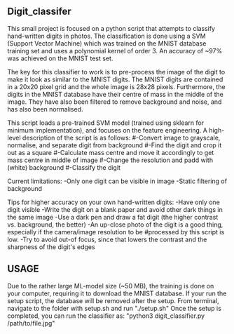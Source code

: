 ## Digit_classifer

This small project is focused on a python script that attempts to classify hand-written digits in photos. The classification is done using a SVM (Support Vector Machine) which was trained on the MNIST database training set and uses a polynomial
kernel of order 3. An accuracy of ~97% was achieved on the MNIST test set.

The key for this classifier to work is to pre-process the image of the digit to make it look as similar
to the MNIST digits. The MNIST digits are contained in a 20x20 pixel grid and the whole image is 28x28 pixels.
Furthermore, the digits in the MNIST database have their centre of mass in the middle of the image. They have
also been filtered to remove background and noise, and has also been normalised.

This script loads a pre-trained SVM model (trained using sklearn for minimum implementation), and focuses on
the feature engineering. A high-level description of the script is as follows:
    #-Convert image to grayscale, normalise, and separate digit from background
    #-Find the digit and crop it out as a square
    #-Calculate mass centre and move it accordingly to get mass centre in middle of image
    #-Change the resolution and padd with (white) background
    #-Classify the digit

Current limitations:
    -Only one digit can be visible in image
    -Static filtering of background

Tips for higher accuracy on your own hand-written digits:
    -Have only one digit visible
    -Write the digit on a blank paper and avoid other dark things in the same image
    -Use a dark pen and draw a fat digit (the higher contrast vs. background, the better)
    -An up-close photo of the digit is a good thing, especially if the camera/image resolution to be
        #processed by this script is low.
    -Try to avoid out-of focus, since that lowers the contrast and the sharpness of the digit's edges

## USAGE 
Due to the rather large ML-model size (~50 MB), the training is done on
your computer, requiring it to download the MNIST database. If your run the
setup script, the database will be removed after the setup.
From terminal, navigate to the folder with setup.sh and run "./setup.sh"
Once the setup is completed, you can run the classifier as:
"python3 digit_classifier.py /path/to/file.jpg"
